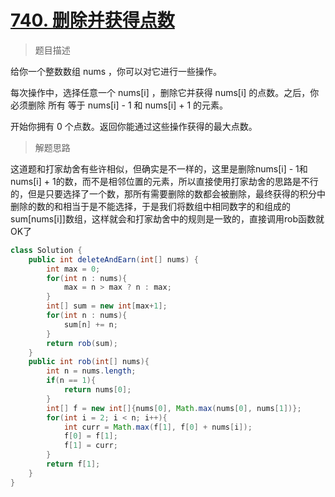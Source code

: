 # [740. 删除并获得点数](https://leetcode.cn/problems/delete-and-earn/)

> 题目描述

给你一个整数数组 nums ，你可以对它进行一些操作。

每次操作中，选择任意一个 nums[i] ，删除它并获得 nums[i] 的点数。之后，你必须删除 所有 等于 nums[i] - 1 和 nums[i] + 1 的元素。

开始你拥有 0 个点数。返回你能通过这些操作获得的最大点数。

> 解题思路

这道题和打家劫舍有些许相似，但确实是不一样的，这里是删除nums[i] - 1和nums[i] + 1的数，而不是相邻位置的元素，所以直接使用打家劫舍的思路是不行的，但是只要选择了一个数，那所有需要删除的数都会被删除，最终获得的积分中删除的数的和相当于是不能选择，于是我们将数组中相同数字的和组成的sum[nums[i]]数组，这样就会和打家劫舍中的规则是一致的，直接调用rob函数就OK了

```java
class Solution {
    public int deleteAndEarn(int[] nums) {
        int max = 0;
        for(int n : nums){
            max = n > max ? n : max;
        }
        int[] sum = new int[max+1];
        for(int n : nums){
            sum[n] += n;
        }
        return rob(sum);
    }
    public int rob(int[] nums){
        int n = nums.length;
        if(n == 1){
            return nums[0];
        }
        int[] f = new int[]{nums[0], Math.max(nums[0], nums[1])};
        for(int i = 2; i < n; i++){
            int curr = Math.max(f[1], f[0] + nums[i]);
            f[0] = f[1];
            f[1] = curr;
        }
        return f[1];
    }
}
```



